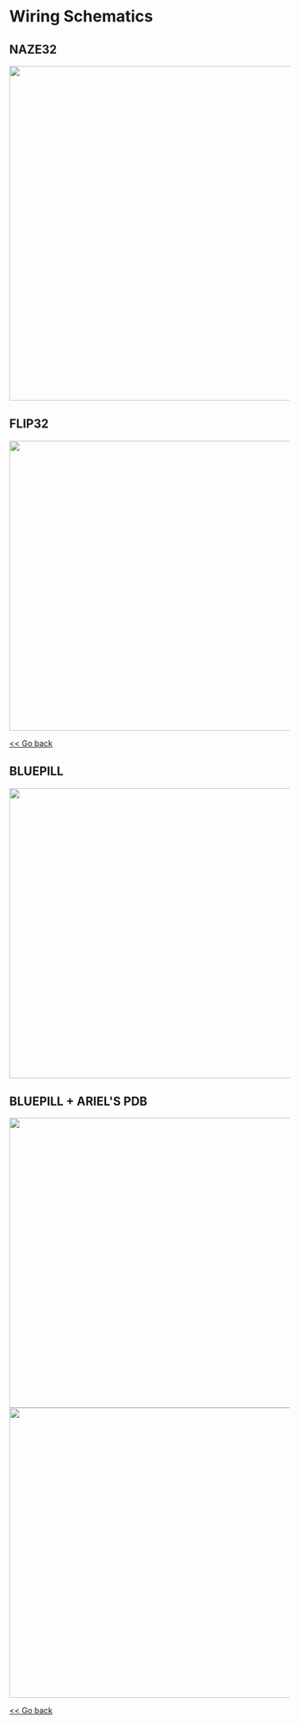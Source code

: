 # Wiring Schematics

## NAZE32

<img src="https://github.com/raul-ortega/u360gts/blob/master/wiki/img/Naze32_wiring.png" width="600" />

## FLIP32

<img src="https://github.com/raul-ortega/u360gts/blob/master/wiki/img/flip32_wiring.png" width="520" />

[<< Go back](https://github.com/raul-ortega/u360gts/blob/master/wiki/index.md)

## BLUEPILL

<img src="https://github.com/raul-ortega/u360gts/blob/master/wiki/img/bluepill_wiring.png" width="520" />

## BLUEPILL + ARIEL'S PDB

<img src="https://github.com/raul-ortega/u360gts/blob/master/wiki/img/PDB_bluepill_top.png" width="520" />

<img src="https://github.com/raul-ortega/u360gts/blob/master/wiki/img/PDB_bluepill_bottom.png" width="520" />

[<< Go back](https://github.com/raul-ortega/u360gts/blob/master/wiki/index.md)

